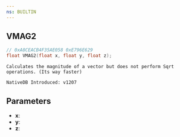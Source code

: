 ```yaml
---
ns: BUILTIN
---
```

## VMAG2

```c
// 0xA8CEACB4F35AE058 0xE796E629
float VMAG2(float x, float y, float z);
```

```
Calculates the magnitude of a vector but does not perform Sqrt operations. (Its way faster)

NativeDB Introduced: v1207
```

## Parameters
* **x**:
* **y**:
* **z**:
